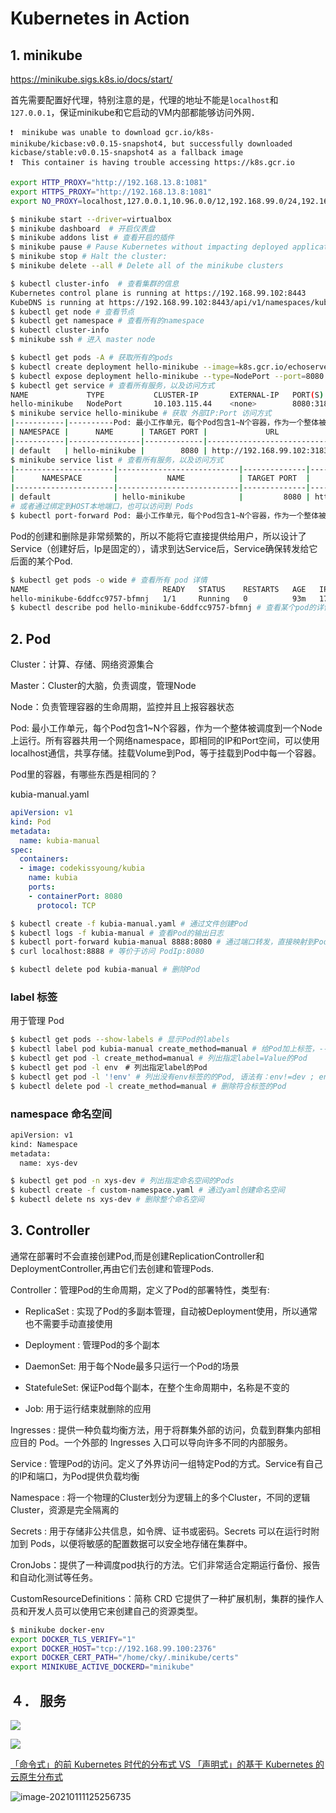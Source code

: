 # Kubernetes in Action

## 1. minikube

https://minikube.sigs.k8s.io/docs/start/

首先需要配置好代理，特别注意的是，代理的地址不能是`localhost`和`127.0.0.1`，保证minikube和它启动的VM内部都能够访问外网．

```
❗  minikube was unable to download gcr.io/k8s-minikube/kicbase:v0.0.15-snapshot4, but successfully downloaded kicbase/stable:v0.0.15-snapshot4 as a fallback image
❗  This container is having trouble accessing https://k8s.gcr.io
```

```bash
export HTTP_PROXY="http://192.168.13.8:1081"
export HTTPS_PROXY="http://192.168.13.8:1081"
export NO_PROXY=localhost,127.0.0.1,10.96.0.0/12,192.168.99.0/24,192.168.39.0/24
```

```bash
$ minikube start --driver=virtualbox
$ minikube dashboard  # 开启仪表盘
$ minikube addons list # 查看开启的插件
$ minikube pause # Pause Kubernetes without impacting deployed applications
$ minikube stop # Halt the cluster:
$ minikube delete --all # Delete all of the minikube clusters

$ kubectl cluster-info  # 查看集群的信息                                     
Kubernetes control plane is running at https://192.168.99.102:8443
KubeDNS is running at https://192.168.99.102:8443/api/v1/namespaces/kube-system/services/kube-dns:dns/proxy
$ kubectl get node # 查看节点
$ kubectl get namespace # 查看所有的namespace
$ kubectl cluster-info 
$ minikube ssh # 进入 master node
```



```bash
$ kubectl get pods -A # 获取所有的pods
$ kubectl create deployment hello-minikube --image=k8s.gcr.io/echoserver:1.4 # 部署一个pod
$ kubectl expose deployment hello-minikube --type=NodePort --port=8080 # 暴露到外部
$ kubectl get service # 查看所有服务，以及访问方式
NAME             TYPE           CLUSTER-IP       EXTERNAL-IP   PORT(S)          AGE
hello-minikube   NodePort       10.103.115.44    <none>        8080:31837/TCP   69m
$ minikube service hello-minikube # 获取 外部IP:Port 访问方式
|-----------|----------Pod: 最小工作单元，每个Pod包含1~N个容器，作为一个整体被调度到一个Node上运行。所有容器共用一个网络namespace，即相同的IP和Port空间，可以使用localhost通信，共享存储。挂载Volume到Pod，等于挂载到Pod中每一个容器。------|-------------|-----------------------------|
| NAMESPACE |      NAME      | TARGET PORT |             URL             |
|-----------|----------------|-------------|-----------------------------|
| default   | hello-minikube |        8080 | http://192.168.99.102:31837 |
$ minikube service list # 查看所有服务，以及访问方式
|----------------------|---------------------------|--------------|-----------------------------|
|      NAMESPACE       |           NAME            | TARGET PORT  |             URL             |
|----------------------|---------------------------|--------------|-----------------------------|
| default              | hello-minikube            |         8080 | http://192.168.99.102:31837 |
# 或者通过绑定到HOST本地端口，也可以访问到 Pods
$ kubectl port-forward Pod: 最小工作单元，每个Pod包含1~N个容器，作为一个整体被调度到一个Node上运行。所有容器共用一个网络namespace，即相同的IP和Port空间，可以使用localhost通信，共享存储。挂载Volume到Pod，等于挂载到Pod中每一个容器。service/hello-minikube 7080:8080 
```

Pod的创建和删除是非常频繁的，所以不能将它直接提供给用户，所以设计了Service（创建好后，Ip是固定的），请求到达Service后，Service确保转发给它后面的某个Pod.

```bash
$ kubectl get pods -o wide # 查看所有 pod 详情
NAME                              READY   STATUS    RESTARTS   AGE   IP           NODE       NOMINATED NODE   READINESS GATES
hello-minikube-6ddfcc9757-bfmnj   1/1     Running   0          93m   172.17.0.5   minikube   <none>           <none>
$ kubectl describe pod hello-minikube-6ddfcc9757-bfmnj # 查看某个pod的详情
```

## 2. Pod

Cluster：计算、存储、网络资源集合

Master：Cluster的大脑，负责调度，管理Node

Node：负责管理容器的生命周期，监控并且上报容器状态

Pod: 最小工作单元，每个Pod包含1~N个容器，作为一个整体被调度到一个Node上运行。所有容器共用一个网络namespace，即相同的IP和Port空间，可以使用localhost通信，共享存储。挂载Volume到Pod，等于挂载到Pod中每一个容器。

Pod里的容器，有哪些东西是相同的？

kubia-manual.yaml

```yaml
apiVersion: v1
kind: Pod
metadata:
  name: kubia-manual
spec:
  containers:
  - image: codekissyoung/kubia
    name: kubia
    ports:
    - containerPort: 8080
      protocol: TCP
```



```bash
$ kubectl create -f kubia-manual.yaml # 通过文件创建Pod
$ kubectl logs -f kubia-manual # 查看Pod的输出日志
$ kubectl port-forward kubia-manual 8888:8080 # 通过端口转发，直接映射到Pod中，方便调试
$ curl localhost:8888 # 等价于访问 PodIp:8080

$ kubectl delete pod kubia-manual # 删除Pod
```

### label 标签

用于管理 Pod

```bash
$ kubectl get pods --show-labels # 显示Pod的labels
$ kubectl label pod kubia-manual create_method=manual # 给Pod加上标签，--overwrite 表示覆盖原有的 
$ kubectl get pod -l create_method=manual # 列出指定label=Value的Pod  
$ kubectl get pod -l env　# 列出指定label的Pod  
$ kubectl get pod -l '!env' # 列出没有env标签的的Pod, 语法有：env!=dev ; env in (pro,dev) ; env notin (pro,dev) 
$ kubectl delete pod -l create_method=manual # 删除符合标签的Pod
```

### namespace 命名空间

```dockerfile
apiVersion: v1
kind: Namespace
metadata:
  name: xys-dev
```

```bash
$ kubectl get pod -n xys-dev # 列出指定命名空间的Pods
$ kubectl create -f custom-namespace.yaml # 通过yaml创建命名空间
$ kubectl delete ns xys-dev # 删除整个命名空间
```

## 3. Controller

通常在部署时不会直接创建Pod,而是创建ReplicationController和DeploymentController,再由它们去创建和管理Pods.

Controller：管理Pod的生命周期，定义了Pod的部署特性，类型有:

- ReplicaSet : 实现了Pod的多副本管理，自动被Deployment使用，所以通常也不需要手动直接使用

- Deployment : 管理Pod的多个副本
- DaemonSet: 用于每个Node最多只运行一个Pod的场景
- StatefuleSet: 保证Pod每个副本，在整个生命周期中，名称是不变的
- Job: 用于运行结束就删除的应用


Ingresses : 提供一种负载均衡方法，用于将群集外部的访问，负载到群集内部相应目的 Pod。一个外部的 Ingresses 入口可以导向许多不同的内部服务。

Service : 管理Pod的访问。定义了外界访问一组特定Pod的方式。Service有自己的IP和端口，为Pod提供负载均衡

Namespace : 将一个物理的Cluster划分为逻辑上的多个Cluster，不同的逻辑Cluster，资源是完全隔离的

Secrets : 用于存储非公共信息，如令牌、证书或密码。Secrets 可以在运行时附加到 Pods，以便将敏感的配置数据可以安全地存储在集群中。

CronJobs：提供了一种调度pod执行的方法。它们非常适合定期运行备份、报告和自动化测试等任务。

CustomResourceDefinitions：简称 CRD 它提供了一种扩展机制，集群的操作人员和开发人员可以使用它来创建自己的资源类型。

```bash
$ minikube docker-env
export DOCKER_TLS_VERIFY="1"
export DOCKER_HOST="tcp://192.168.99.100:2376"
export DOCKER_CERT_PATH="/home/cky/.minikube/certs"
export MINIKUBE_ACTIVE_DOCKERD="minikube"
```

## ４． 服务

![](https://img.codekissyoung.com/2021/01/08/8b15efec8824c13d07f0629380fb701e.png)

![](https://img.codekissyoung.com/2021/01/10/5790a9ee7f4d349e40aa5e164abe6184.png)



[「命令式」的前 Kubernetes 时代的分布式 VS 「声明式」的基于 Kubernetes 的云原生分布式](https://www.yuque.com/office/yuque/0/2020/xlsx/788484/1605013794417-32876a80-a758-4a0d-b5c0-253a364ae4f8.xlsx?from=https%3A%2F%2Fwww.yuque.com%2Fpolaris-docs%2Fcontainer%2Fk8s-basic-overview)



![image-20210111125256735](https://img.codekissyoung.com/2021/01/11/23e1f889f725b7383441e1b1b60195e9.png)







